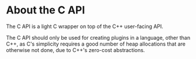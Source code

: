 # About the C API
The C API is a light C wrapper on top of the C++ user-facing API.

The C API should only be used for creating plugins in a language, other than C++, as C's simplicity requires a good
number of heap allocations that are otherwise not done, due to C++'s zero-cost abstractions.